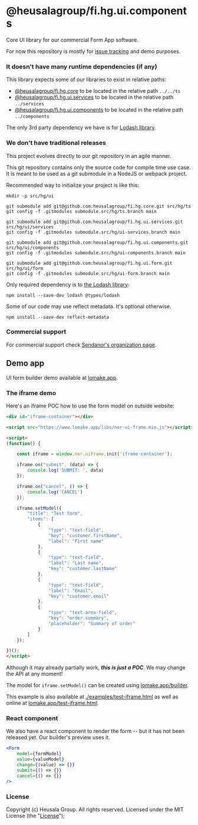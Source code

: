 # @heusalagroup/fi.hg.ui.components

Core UI library for our commercial Form App software.

For now this repository is mostly for [issue tracking](https://github.com/heusalagroup/fi.hg.ui/issues) and demo purposes.

### It doesn't have many runtime dependencies (if any)

This library expects some of our libraries to exist in relative paths:

 * [@heusalagroup/fi.hg.core](https://github.com/heusalagroup/fi.hg.core) to be located in the relative path `../../ts`
 * [@heusalagroup/fi.hg.ui.services](https://github.com/heusalagroup/fi.hg.ui.services) to be located in the relative path `../services`
 * [@heusalagroup/fi.hg.ui.components](https://github.com/heusalagroup/fi.hg.ui.components) to be located in the relative path `../components`

The only 3rd party dependency we have is for [Lodash library](https://lodash.com/).

### We don't have traditional releases

This project evolves directly to our git repository in an agile manner.

This git repository contains only the source code for compile time use case. It is meant to be used as a git submodule 
in a NodeJS or webpack project.

Recommended way to initialize your project is like this:

```
mkdir -p src/hg/ui

git submodule add git@github.com:heusalagroup/fi.hg.core.git src/hg/ts
git config -f .gitmodules submodule.src/hg/ts.branch main

git submodule add git@github.com:heusalagroup/fi.hg.ui.services.git src/hg/ui/services
git config -f .gitmodules submodule.src/hg/ui-services.branch main

git submodule add git@github.com:heusalagroup/fi.hg.ui.components.git src/hg/ui/components
git config -f .gitmodules submodule.src/hg/ui-components.branch main

git submodule add git@github.com:heusalagroup/fi.hg.ui.form.git src/hg/ui/form
git config -f .gitmodules submodule.src/hg/ui-form.branch main
```

Only required dependency is to [the Lodash library](https://lodash.com/):

```
npm install --save-dev lodash @types/lodash
```

Some of our code may use reflect metadata. It's optional otherwise.

```
npm install --save-dev reflect-metadata
```

### Commercial support

For commercial support check [Sendanor's organization page](https://github.com/sendanor).

## Demo app

UI form builder demo available at [lomake.app](https://www.lomake.app/builder).

### The iframe demo

Here's an iframe POC how to use the form model on outside website:

```html
<div id="iframe-container"></div>

<script src="https://www.lomake.app/libs/nor-ui-frame.min.js"></script>

<script>
(function() {

    const iframe = window.nor.uiFrame.init('iframe-container');

    iframe.on("submit", (data) => {
        console.log('SUBMIT: ', data)
    });

    iframe.on("cancel", () => {
        console.log('CANCEL')
    });

    iframe.setModel({
        "title": "Test form",
        "items": [
            {
                "type": "text-field",
                "key": "customer.firstName",
                "label": "First name"
            },
            {
                "type": "text-field",
                "label": "Last name",
                "key": "customer.lastName"
            },
            {
                "type": "text-field",
                "label": "Email",
                "key": "customer.email"
            },
            {
                "type": "text-area-field",
                "key": "order.summary",
                "placeholder": "Summary of order"
            }
        ]
    });

})();
</script>

```

Although it may already partially work, ***this is just a POC***. We may change the API at any moment!

The model for `iframe.setModel()` can be created using [lomake.app/builder](https://www.lomake.app/builder).

This example is also available at [./examples/test-iframe.html](https://github.com/heusalagroup/fi.hg.ui/blob/main/examples/test-iframe.html) as well as online at [lomake.app/test-iframe.html](https://www.lomake.app/test-iframe.html).

### React component

We also have a react component to render the form -- but it has not been released yet. Our builder's preview uses it.

```jsx
<Form
    model={formModel}
    value={valueModel}
    change={(value) => {}}
    submit={() => {}}
    cancel={() => {}}
/>
```

### License

Copyright (c) Heusala Group. All rights reserved. Licensed under the MIT License (the "[License](./LICENSE)");
